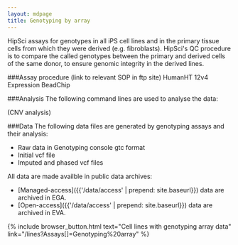 ```yaml
---
layout: mdpage
title: Genotyping by array
---
```


HipSci assays for genotypes in all iPS cell lines and in the primary
tissue cells from which they were derived (e.g. fibroblasts). HipSci's QC procedure is to
compare the called genotypes between the primary and derived cells of the
same donor, to ensure genomic integrity in the derived lines.

###Assay procedure
(link to relevant SOP in ftp site)
HumanHT 12v4 Expression BeadChip

###Analysis
The following command lines are used to analyse the data:

(CNV analysis)

###Data
The following data files are generated by genotyping assays and their analysis:
*   Raw data in Genotyping console gtc format
*   Initial vcf file
*   Imputed and phased vcf files

All data are made availble in public data archives:
*   [Managed-access]({{'/data/access' | prepend: site.baseurl}}) data are archived in EGA.
*   [Open-access]({{'/data/access' | prepend: site.baseurl}}) data are archived in EVA.

{% include browser_button.html text="Cell lines with genotyping array data" link="/lines?Assays[]=Genotyping%20array" %}
